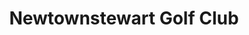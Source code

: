 ---
title: "Newtownstewart Golf Club"
address: "38, Golf Course Rd, Newtonstewart, Omagh, County Tyrone BT78 4HU"
tel: "028 8166 1466"
county: "Tyrone"
category: "Golf Lessons"
type: "Content"
lat: "54.704705"
lng: "-7.4228"
---